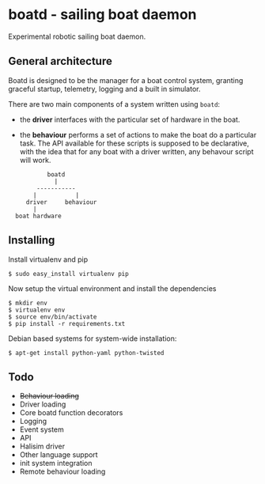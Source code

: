boatd - sailing boat daemon
===========================

Experimental robotic sailing boat daemon.

General architecture
-----------

Boatd is designed to be the manager for a boat control system, granting
graceful startup, telemetry, logging and a built in simulator.

There are two main components of a system written using `boatd`:

  - the __driver__ interfaces with the particular set of hardware in the boat.

  - the __behaviour__ performs a set of actions to make the boat do a
    particular task. The API available for these scripts is supposed to be
    declarative, with the idea that for any boat with a driver written, any
    behavour script will work.

```
           boatd
             |
        -----------
       |           |
     driver     behaviour
       |
  boat hardware
```

Installing
----------

Install virtualenv and pip

    $ sudo easy_install virtualenv pip

Now setup the virtual environment and install the dependencies

    $ mkdir env
    $ virtualenv env
    $ source env/bin/activate
    $ pip install -r requirements.txt

Debian based systems for system-wide installation:

    $ apt-get install python-yaml python-twisted

Todo
----

  - ~~Behaviour loading~~
  - Driver loading
  - Core boatd function decorators
  - Logging
  - Event system
  - API
  - Halisim driver
  - Other language support
  - init system integration
  - Remote behaviour loading
